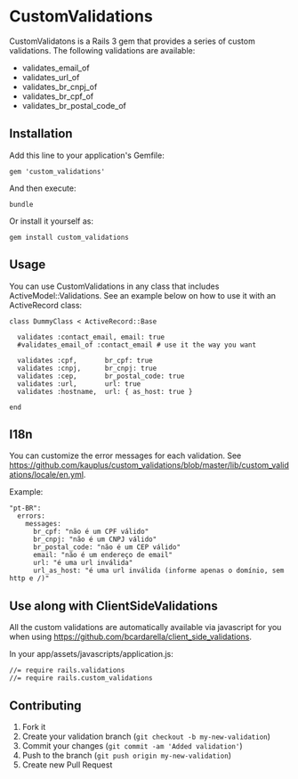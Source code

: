 # CustomValidations

CustomValidatons is a Rails 3 gem that provides a series of custom validations. The following validations are available:

* validates_email_of
* validates_url_of
* validates_br_cnpj_of
* validates_br_cpf_of
* validates_br_postal_code_of

## Installation

Add this line to your application's Gemfile:

    gem 'custom_validations'

And then execute:

    bundle

Or install it yourself as:

    gem install custom_validations


## Usage

You can use CustomValidations in any class that includes ActiveModel::Validations. See an example below on how to use it with an ActiveRecord class:

    class DummyClass < ActiveRecord::Base

      validates :contact_email, email: true
      #validates_email_of :contact_email # use it the way you want

      validates :cpf,       br_cpf: true
      validates :cnpj,      br_cnpj: true
      validates :cep,       br_postal_code: true
      validates :url,       url: true
      validates :hostname,  url: { as_host: true }

    end


## I18n

You can customize the error messages for each validation. See https://github.com/kauplus/custom_validations/blob/master/lib/custom_validations/locale/en.yml.

Example:

    "pt-BR":
      errors:
        messages:
          br_cpf: "não é um CPF válido"
          br_cnpj: "não é um CNPJ válido"
          br_postal_code: "não é um CEP válido"
          email: "não é um endereço de email"
          url: "é uma url inválida"
          url_as_host: "é uma url inválida (informe apenas o domínio, sem http e /)"


## Use along with ClientSideValidations

All the custom validations are automatically available via javascript for you when using https://github.com/bcardarella/client_side_validations.

In your app/assets/javascripts/application.js:

    //= require rails.validations
    //= require rails.custom_validations


## Contributing

1. Fork it
2. Create your validation branch (`git checkout -b my-new-validation`)
3. Commit your changes (`git commit -am 'Added validation'`)
4. Push to the branch (`git push origin my-new-validation`)
5. Create new Pull Request
